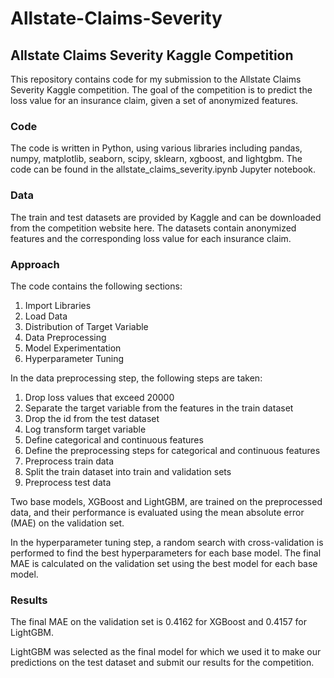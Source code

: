 # Allstate-Claims-Severity
## Allstate Claims Severity Kaggle Competition


This repository contains code for my submission to the Allstate Claims Severity Kaggle competition. The goal of the competition is to predict the loss value for an insurance claim, given a set of anonymized features.

### Code
The code is written in Python, using various libraries including pandas, numpy, matplotlib, seaborn, scipy, sklearn, xgboost, and lightgbm. The code can be found in the allstate_claims_severity.ipynb Jupyter notebook.

### Data
The train and test datasets are provided by Kaggle and can be downloaded from the competition website here. The datasets contain anonymized features and the corresponding loss value for each insurance claim.

### Approach
The code contains the following sections:

1. Import Libraries
2.  Load Data
3. Distribution of Target Variable
4. Data Preprocessing
5. Model Experimentation
6. Hyperparameter Tuning

In the data preprocessing step, the following steps are taken:

1. Drop loss values that exceed 20000
2. Separate the target variable from the features in the train dataset
3. Drop the id from the test dataset
4. Log transform target variable
5. Define categorical and continuous features
6. Define the preprocessing steps for categorical and continuous features
7. Preprocess train data
8. Split the train dataset into train and validation sets
9. Preprocess test data

Two base models, XGBoost and LightGBM, are trained on the preprocessed data, and their performance is evaluated using the mean absolute error (MAE) on the validation set.

In the hyperparameter tuning step, a random search with cross-validation is performed to find the best hyperparameters for each base model. The final MAE is calculated on the validation set using the best model for each base model.

### Results
The final MAE on the validation set is 0.4162 for XGBoost and 0.4157 for LightGBM.

LightGBM was selected as the final model for which we used it to make our predictions on the test dataset and submit our results for the competition.

